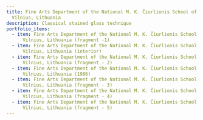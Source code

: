 ```yaml
---
title: Fine Arts Department of the National M. K. Čiurlionis School of Art,
  Vilnius, Lithuania
description: Classical stained glass technique
portfolio_items:
  - item: Fine Arts Department of the National M. K. Čiurlionis School of Art,
      Vilnius, Lithuania (fragment -1)
  - item: Fine Arts Department of the National M. K. Čiurlionis School of Art,
      Vilnius, Lithuania (interior)
  - item: Fine Arts Department of the National M. K. Čiurlionis School of Art,
      Vilnius, Lithuania (fragment - 2)
  - item: Fine Arts Department of the National M. K. Čiurlionis School of Art,
      Vilnius, Lithuania (1986)
  - item: Fine Arts Department of the National M. K. Čiurlionis School of Art,
      Vilnius, Lithuania (fragment - 3)
  - item: Fine Arts Department of the National M. K. Čiurlionis School of Art,
      Vilnius, Lithuania (fragment - 4)
  - item: Fine Arts Department of the National M. K. Čiurlionis School of Art,
      Vilnius, Lithuania (fragment - 5)
---
```

